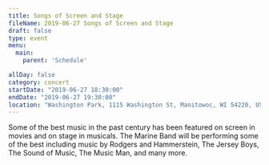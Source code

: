```yaml
---
title: Songs of Screen and Stage
fileName: 2019-06-27 Songs of Screen and Stage
draft: false
type: event
menu: 
  main:
    parent: 'Schedule'

allDay: false
category: concert
startDate: "2019-06-27 18:30:00"
endDate: "2019-06-27 19:30:00"
location: "Washington Park, 1115 Washington St, Manitowoc, WI 54220, USA"
---
```

Some of the best music in the past century has been featured on screen in movies and on stage in musicals. The Marine Band will be performing some of the best including music by Rodgers and Hammerstein, The Jersey Boys, The Sound of Music, The Music Man, and many more.
